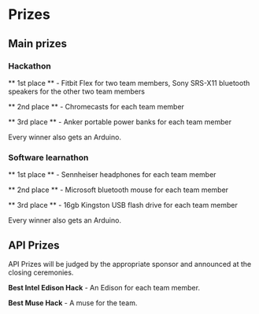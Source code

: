 # Prizes

## Main prizes

### Hackathon

** 1st place ** - Fitbit Flex for two team members, Sony SRS-X11 bluetooth speakers for the other two team members

** 2nd place ** - Chromecasts for each team member

** 3rd place ** - Anker portable power banks for each team member

Every winner also gets an Arduino.

### Software learnathon

** 1st place ** - Sennheiser headphones for each team member

** 2nd place ** - Microsoft bluetooth mouse for each team member

** 3rd place ** - 16gb Kingston USB flash drive for each team member

Every winner also gets an Arduino.

## API Prizes
API Prizes will be judged by the appropriate sponsor and announced at the closing ceremonies.

**Best Intel Edison Hack** - An Edison for each team member.

**Best Muse Hack** - A muse for the team.

